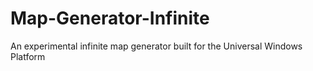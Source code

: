# Map-Generator-Infinite
An experimental infinite map generator built for the Universal Windows Platform
